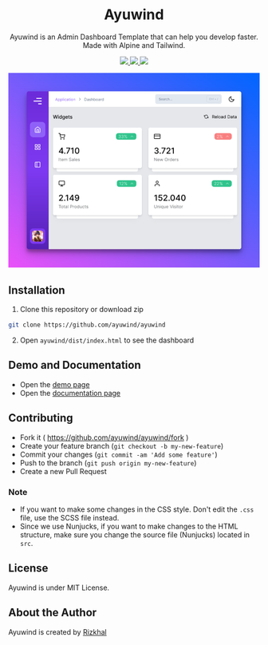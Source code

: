 <h1 align="center">Ayuwind</h1>
<p align="center">Ayuwind is an Admin Dashboard Template that can help you develop faster. Made with Alpine and Tailwind.</p>

<p align="center">

<a href="https://img.shields.io/github/last-commit/ayuwind/ayuwind">
  <img src="https://img.shields.io/github/last-commit/ayuwind/ayuwind" />
</a>
  
<a href="https://img.shields.io/github/issues/ayuwind/ayuwind">
  <img src="https://img.shields.io/github/issues/ayuwind/ayuwind" />
</a>
  
<a href="https://img.shields.io/github/repo-size/ayuwind/ayuwind">
  <img src="https://img.shields.io/github/repo-size/ayuwind/ayuwind" />
</a>

</p>

![Screenshot](./art/screenshot.png)

## Installation

1. Clone this repository or download zip

```bash
git clone https://github.com/ayuwind/ayuwind
```

2. Open `ayuwind/dist/index.html` to see the dashboard

## Demo and Documentation

- Open the [demo page](https://ayuwind.vercel.app)
- Open the [documentation page](https://ayuwind.vercel.app)

## Contributing

- Fork it ( https://github.com/ayuwind/ayuwind/fork )
- Create your feature branch (`git checkout -b my-new-feature`)
- Commit your changes (`git commit -am 'Add some feature'`)
- Push to the branch (`git push origin my-new-feature`)
- Create a new Pull Request

### Note

- If you want to make some changes in the CSS style. Don't edit the `.css` file, use the SCSS file instead.
- Since we use Nunjucks, if you want to make changes to the HTML structure, make sure you change the source file (Nunjucks) located in `src`.

## License

Ayuwind is under MIT License.

## About the Author

Ayuwind is created by <a href="https://rizkhal.me">Rizkhal</a>
